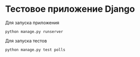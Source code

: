 # Тестовое приложение Django

Для запуска приложения 
```commandline
python manage.py runserver
```

Для запуска тестов
```commandline
python manage.py test polls
```